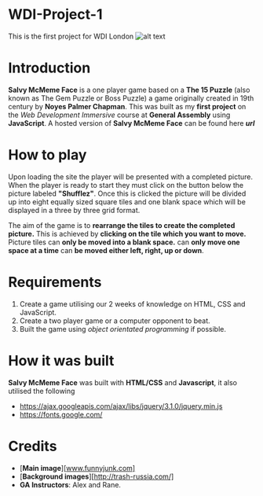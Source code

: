 # WDI-Project-1
This is the first project for WDI London
![alt text](https://cloud.githubusercontent.com/assets/18631052/19969401/53f71f40-a1d0-11e6-93f9-d24f370a9c6c.png "Salvy McMeme Face, after board has been shuffled")


# Introduction
**Salvy McMeme Face** is a one player game based on a **The 15 Puzzle** (also known as The Gem Puzzle or Boss Puzzle) a game originally created in 19th century by **Noyes Palmer Chapman**. This was built as my **first project** on the *Web Development Immersive* course at **General Assembly** using **JavaScript**. A hosted version of **Salvy McMeme Face** can be found here *******url*******

# How to play
Upon loading the site the player will be presented with a completed picture. When the player is ready to start they must click on the button below the picture labeled **"Shufflez"**. Once this is clicked the picture will be divided up into eight equally sized square tiles and one blank space which will be displayed in a three by three grid format.


The aim of the game is to **rearrange the tiles to create the completed picture.** This is achieved by **clicking on the tile which you want to move.** Picture tiles can **only be moved into a blank space.** can **only move one space at a time** can **be moved either left, right, up or down**.


# Requirements
1. Create a game utilising our 2 weeks of knowledge on HTML, CSS and JavaScript.
2. Create a two player game or a computer opponent to beat.
3. Built the game using *object orientated programming* if possible.

# How it was built
**Salvy McMeme Face** was built with **HTML/CSS** and **Javascript**, it also utilised the following
- https://ajax.googleapis.com/ajax/libs/jquery/3.1.0/jquery.min.js
- https://fonts.google.com/

# Credits
- [**Main image**][www.funnyjunk.com]
- [**Background images**][http://trash-russia.com/]
- **GA Instructors**: Alex and Rane.
